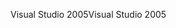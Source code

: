 <span data-ttu-id="5bff7-101">Visual Studio 2005</span><span class="sxs-lookup"><span data-stu-id="5bff7-101">Visual Studio 2005</span></span>